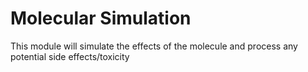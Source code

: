 # Molecular Simulation
This module will simulate the effects of the molecule and process any potential side effects/toxicity

